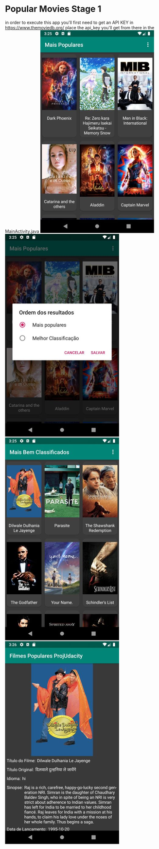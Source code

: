 # Popular Movies Stage 1
in order to execute this app you'll first need to get an API KEY in https://www.themoviedb.org/
place the api_key you'll get from there in the MainActivity.java
![alt text](https://github.com/raphaelrmendes/Popular-Movies-Stage-1/blob/master/Screenshots/screenshot1.jpg)
![alt text](https://github.com/raphaelrmendes/Popular-Movies-Stage-1/blob/master/Screenshots/screenshot2.jpg)
![alt text](https://github.com/raphaelrmendes/Popular-Movies-Stage-1/blob/master/Screenshots/screenshot3.jpg)
![alt text](https://github.com/raphaelrmendes/Popular-Movies-Stage-1/blob/master/Screenshots/screenshot4.jpg)
